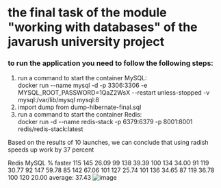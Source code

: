 # the final task of the module "working with databases" of the javarush university project


### to run the application you need to follow the following steps:

1. run a command to start the container MySQL:  
docker run --name mysql -d -p 3306:3306 -e MYSQL_ROOT_PASSWORD=1QaZ2WsX --restart unless-stopped -v mysql:/var/lib/mysql mysql:8
2. import dump from dump-hibernate-final.sql
3. run a command to start the container Redis:  
docker run -d --name redis-stack -p 6379:6379 -p 8001:8001 redis/redis-stack:latest

Based on the results of 10 launches, we can conclude that using radish speeds up work by 37 percent

Redis	MySQL	% faster
115	145	26.09
99	138	39.39
100	134	34.00
91	119	30.77
92	147	59.78
85	142	67.06
101	127	25.74
101	136	34.65
87	119	36.78
100	120	20.00
	average:	37.43
![image](https://user-images.githubusercontent.com/102983817/218260370-27a97e47-f7a6-436b-89f5-db1331f52a85.png)
